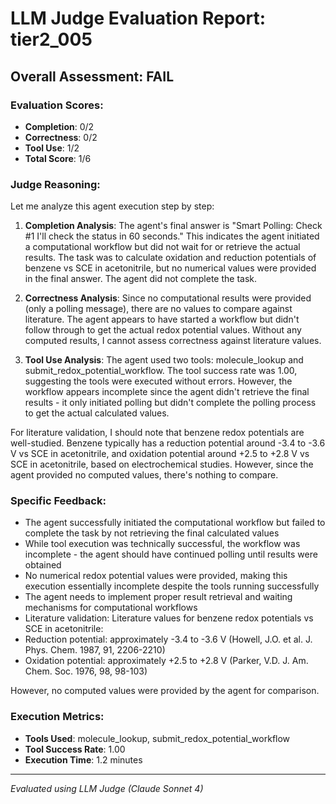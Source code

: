 # LLM Judge Evaluation Report: tier2_005

## Overall Assessment: FAIL

### Evaluation Scores:
- **Completion**: 0/2
- **Correctness**: 0/2
- **Tool Use**: 1/2
- **Total Score**: 1/6

### Judge Reasoning:
Let me analyze this agent execution step by step:

1. **Completion Analysis**: The agent's final answer is "Smart Polling: Check #1 I'll check the status in 60 seconds." This indicates the agent initiated a computational workflow but did not wait for or retrieve the actual results. The task was to calculate oxidation and reduction potentials of benzene vs SCE in acetonitrile, but no numerical values were provided in the final answer. The agent did not complete the task.

2. **Correctness Analysis**: Since no computational results were provided (only a polling message), there are no values to compare against literature. The agent appears to have started a workflow but didn't follow through to get the actual redox potential values. Without any computed results, I cannot assess correctness against literature values.

3. **Tool Use Analysis**: The agent used two tools: molecule_lookup and submit_redox_potential_workflow. The tool success rate was 1.00, suggesting the tools were executed without errors. However, the workflow appears incomplete since the agent didn't retrieve the final results - it only initiated polling but didn't complete the polling process to get the actual calculated values.

For literature validation, I should note that benzene redox potentials are well-studied. Benzene typically has a reduction potential around -3.4 to -3.6 V vs SCE in acetonitrile, and oxidation potential around +2.5 to +2.8 V vs SCE in acetonitrile, based on electrochemical studies. However, since the agent provided no computed values, there's nothing to compare.

### Specific Feedback:
- The agent successfully initiated the computational workflow but failed to complete the task by not retrieving the final calculated values
- While tool execution was technically successful, the workflow was incomplete - the agent should have continued polling until results were obtained
- No numerical redox potential values were provided, making this execution essentially incomplete despite the tools running successfully
- The agent needs to implement proper result retrieval and waiting mechanisms for computational workflows
- Literature validation: Literature values for benzene redox potentials vs SCE in acetonitrile:
- Reduction potential: approximately -3.4 to -3.6 V (Howell, J.O. et al. J. Phys. Chem. 1987, 91, 2206-2210)
- Oxidation potential: approximately +2.5 to +2.8 V (Parker, V.D. J. Am. Chem. Soc. 1976, 98, 98-103)

However, no computed values were provided by the agent for comparison.

### Execution Metrics:
- **Tools Used**: molecule_lookup, submit_redox_potential_workflow
- **Tool Success Rate**: 1.00
- **Execution Time**: 1.2 minutes

---
*Evaluated using LLM Judge (Claude Sonnet 4)*
